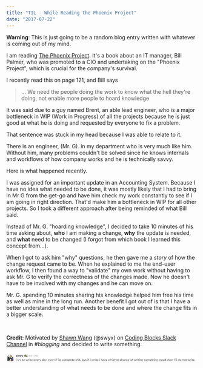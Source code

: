 ```yaml
---
title: "TIL - While Reading the Phoenix Project"
date: "2017-07-22"
---
```


**Warning**: This is just going to be a random blog entry written with whatever is coming out of my mind.

I am reading [The Phoenix Project](https://www.amazon.com/Phoenix-Project-DevOps-Helping-Business/dp/0988262509/ref=sr_1_1?ie=UTF8&qid=1500728685&sr=8-1&keywords=the+phoenix+project). It's a book about an IT manager, Bill Palmer, who was promoted to a CIO and undertaking on the "Phoenix Project", which is crucial for the company's survival.

I recently read this on page 121, and Bill says

> ... We need the people doing the work to know what the hell they're doing, not enable more people to hoard knowledge

It was said due to a guy named Brent, an able lead engineer, who is a major bottleneck in WIP (Work in Progress) of all the projects because he is just good at what he is doing and requested by everyone to fix a problem.

That sentence was stuck in my head because I was able to relate to it.

There is an engineer, (Mr. G). in my department who is very much like him. Without him, many problems couldn't be solved since he knows internals and workflows of how company works and he is technically savvy.

Here is what happened recently.

I was assigned for an important update in an Accounting System. Because I have no idea what needed to be done, it was mostly likely that I had to bring in Mr G from the get-go and have him check my work constantly to see if I am going in right direction. That'd make him a bottleneck in WIP for all other projects. So I took a different approach after being reminded of what Bill said.

Instead of Mr. G. "hoarding knowledge", I decided to take 10 minutes of his time asking about, **who** I am making a change, **why** the update is needed, and **what** need to be changed (I forgot from which book I learned this concept from...).

When I got to ask him "why" questions, he then gave me a _story_ of how the change request came to be. When he explained to me the end-user workflow, I then found a way to "validate" my own work without having to ask Mr. G to verify the correctness of the changes made. Now he doesn't have to be involved with my changes and he can move on.

Mr. G. spending 10 minutes sharing his knowledge helped him free his time as well as mine in the long run. Another benefit I got out of is that I have a better understanding of what needs to be done and where the change fits in a bigger scale.

 

**Credit**: Motivated by [Shawn Wang](http://swyx.io/) (@swyx) on [Coding Blocks Slack Channel](https://www.codingblocks.net/slack/) in _#blogging_ and decided to write something.

![](./images/swyx-motivation.jpg)

